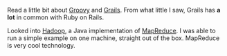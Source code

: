 Read a little bit about [Groovy](http://groovy.codehaus.org/) and
[Grails](http://grails.org/).  From what little I saw, Grails has **a lot** in
common with Ruby on Rails.

Looked into [Hadoop](http://hadoop.apache.org/), a Java implementation of
[MapReduce](http://en.wikipedia.org/wiki/Mapreduce).  I was able to run a
simple example on one machine, straight out of the box.  MapReduce is very cool
technology.
